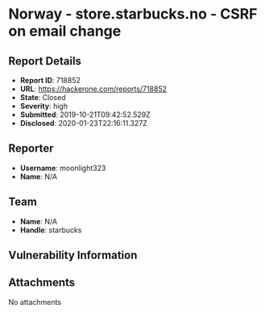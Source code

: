 # Norway - store.starbucks.no - CSRF on email change

## Report Details
- **Report ID**: 718852
- **URL**: https://hackerone.com/reports/718852
- **State**: Closed
- **Severity**: high
- **Submitted**: 2019-10-21T09:42:52.529Z
- **Disclosed**: 2020-01-23T22:16:11.327Z

## Reporter
- **Username**: moonlight323
- **Name**: N/A

## Team
- **Name**: N/A
- **Handle**: starbucks

## Vulnerability Information


## Attachments
No attachments

